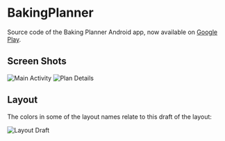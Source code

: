 # BakingPlanner

Source code of the Baking Planner Android app, now available on [Google Play](https://play.google.com/store/apps/details?id=de.tobiasfraenzel.backplanner).

## Screen Shots
![Main Activity](http://tobiasfraenzel.de/img/bp/screenshot_main_en_cut_small.jpg "Main Activity")
![Plan Details](http://tobiasfraenzel.de/img/bp/screenshot_show_en_cut_small.jpg "Plan Details")

## Layout
The colors in some of the layout names relate to this draft of the layout:

![Layout Draft](http://tobiasfraenzel.de/img/bp/layout_small.png "Layout Draft")
